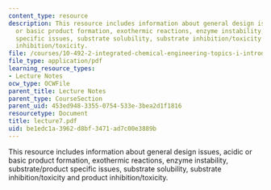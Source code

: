 ```yaml
---
content_type: resource
description: This resource includes information about general design issues, acidic
  or basic product formation, exothermic reactions, enzyme instability, substrate/product
  specific issues, substrate solubility, substrate inhibition/toxicity and product
  inhibition/toxicity.
file: /courses/10-492-2-integrated-chemical-engineering-topics-i-introduction-to-biocatalysis-fall-2004/be1edc1a3962d8bf3471ad7c00e3889b_lecture7.pdf
file_type: application/pdf
learning_resource_types:
- Lecture Notes
ocw_type: OCWFile
parent_title: Lecture Notes
parent_type: CourseSection
parent_uid: 453ed948-3355-0754-533e-3bea2d1f1816
resourcetype: Document
title: lecture7.pdf
uid: be1edc1a-3962-d8bf-3471-ad7c00e3889b
---
```

This resource includes information about general design issues, acidic or basic product formation, exothermic reactions, enzyme instability, substrate/product specific issues, substrate solubility, substrate inhibition/toxicity and product inhibition/toxicity.

